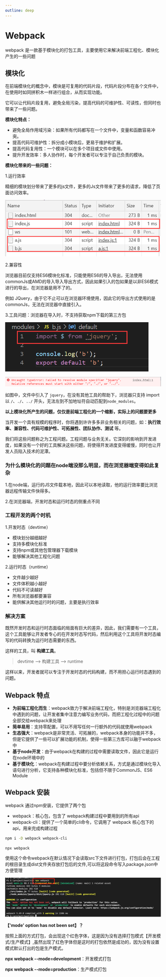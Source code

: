 ```yaml
---
outline: deep
---
```


# Webpack

webpack 是一款基于模块化的打包工具，主要使用它来解决前端工程化、模块化产生的一些问题

## 模块化

在前端模块化的概念中，模块是可复用的代码片段，代码片段分布在各个文件中，在使用时如同拼积木一样进行组合，从而实现功能。

它可以让代码片段复用，避免全局污染，提高代码的可维护性、可读性，但同时也带来了一些问题。

**模块化特点：** 

- 避免全局作用域污染：如果所有代码都写在一个文件中，变量和函数容易冲突。
- 提高代码可维护性：拆分成小模块后，更易于维护和扩展。
- 提高代码复用性：一个模块可以在多个项目或文件中使用。
- 提升开发效率：多人协作时，每个开发者可以专注于自己负责的模块。

**模块化带来的一些问题：**

1.运行效率

精细的模块划分带来了更多的js文件，更多的Js文件带来了更多的请求，降低了页面访问效率。

![alt text](image.png)

2.兼容性

浏览器目前仅支持ES6模块化标准，只能使用ES6的导入导出，无法使用commonJs或AMD的导入导入导出方式，因此如果引入的包如果是以非ES6模式进行的导出，在浏览器是用不了的。

例如 JQuery，由于它不止可以在浏览器环境使用，因此它的导出方式使用的是commonJs，无法在浏览器中直接引入。


3.工具问题：浏览器在导入时，不支持获取npm下载的第三方包

![alt text](image-1.png)

![alt text](image-2.png)

如图中，文件中引入了 `jquery`，在没有其他工具的帮助下，浏览器只支持 import 以 `/`、`./`、`../` 开头，无法左到不加地址符自动匹配到`node_modules`。

**以上模块化所产生的问题，仅仅是前端工程化的一个缩影，实际上的问题要更多**

当开发一个具有规模的程序时，你将遇到许许多多非业务相关的问题，如：**执行效率、兼容性、代码可维护性、可拓展性、团队协作、测试** 等。

我们将这些问题称之为工程问题。工程问题与业务无关。它深刻的影响到开发进度，如果没有一个好的工具解决这些问题，将使得开发进度变得缓慢，同时也让开发人员陷入技术的泥潭。

### 为什么模块化的问题在node端没那么明显，而在浏览器端变得如此复杂

1.在node端，运行的JS文件载本地，因此可以本地读取，他的运行效率要比浏览器远程传输文件快得多。

2.在浏览器端，开发时态和运行时态的侧重点不同

### 工程开发的两个时机

1.开发时态（devtime）

- 模块划分越细越好
- 支持多模块化标准
- 支持npm或其他包管理器下载模块
- 能够解决其他工程化问题

2.运行时态（runtime）

- 文件越少越好
- 文件体积越小越好
- 代码不可读越好
- 所有浏览器都要兼容
- 能供解决其他运行时的问题，主要是执行效率

### 解决方案

既然开发时态和运行时态面临的局面有巨大的差异，因此，我们需要有一个工具，这个工具能够让开发者专心的在开发时态写代码，然后利用这个工具将开发时态编写的代码转换为运行时态需要的东西。

这样的工具，叫 **构建工具**。

> devtime --> 构建工具 --> runtime

这样以来，开发者就可以专注于开发时态的代码构建，而不用担心运行时态遇到的问题。

## Webpack 特点

- **为前端工程化而生**：webpack致力于解决前端工程化，特别是浏览器端工程化中遇到的问题，让开发者集中注意力编写业务代码，而把工程化过程中的问题全部交给webpack来处理
- **简单易用**：支持零配置，可以不用写任何一行额外的代码就使用webpack
- **生态强大**：webpack是非常灵活、可拓展的，webpack本身的功能并不多，但是它提供了一些可以扩展功能的机制，使得一些第三方库可以融于webpack中
- **基于node开发**：由于webpack在构建的过程中需要读取文件，因此它是运行在node环境中的
- **基于模块化**：webpack在构建过程中要分析依赖关系，方式是通过模块化导入语句进行分析，它支持各种模块化标准，包括但不限于CommonJS、ES6 Module

## Webpack 安装

webpack 通过npm安装，它提供了两个包

- webpack：核心包，包含了 webpack构建过程中要用到的所有api
- webpack-cli：提供了一个简单的cli命令，它调用了 webpack 核心包下的api，用来完成构建过程

```bash
npm i -D webpack webpack-cli
```

`npx webpack`

使用这个命令webpack在默认情况下会读取src下文件进行打包，打包后会在工程的根目录生成dist文件夹存放打包后的文件,可以将这段命令写入package.json中方便管理

![alt text](image-3.png)

**【'mode' option has not been set】？**

按照上面的方式打包，会出现这个红色字体，这是因为没有选择打包模式【开发模式/生产模式】,虽然出现了红色字体但是这时的打包依然是成功的，因为没有设置模式默认打出的包是生产模式。

**npx webpack --mode=development**：开发模式打包

**npx webpack --mode=production**：生产模式打包
